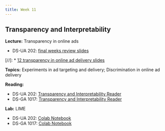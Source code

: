 ```yaml
---
title: Week 11
---
```


## Transparency and Interpretability

**Lecture:** Transparency in online ads

* DS-UA 202: [final weeks review slides](../../../assets/11_final_weeks_202.pdf)

[//]: * [12 transparency in online ad delivery slides](../../../assets/12_Transparency_Ads.pdf)

**Topics:** Experiments in ad targeting and delivery; Discrimination in online ad delivery

**Reading:**

* DS-UA 202: [Transparency and Interpretability Reader](./../../assets/transparency_reader_ua202_2022.pdf)
* DS-GA 1017: [Transparency and Interpretability Reader](../../../assets/transparency_reader.pdf)

**Lab:** LIME

* DS-UA 202: [Colab Notebook](https://colab.research.google.com/drive/1iFknQx341nMZ63dnrBwwIoeIR_n0UOrR?usp=sharing)
* DS-GA 1017: [Colab Notebook](https://colab.research.google.com/drive/11aEWEwpOfywZH_AD1qr3p1Crd_YEnSiB?usp=sharing)

